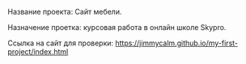 Название проекта: Сайт мебели.

Назначение проетка: курсовая работа в онлайн школе Skypro.

Ссылка на сайт для проверки: https://jimmycalm.github.io/my-first-project/index.html
